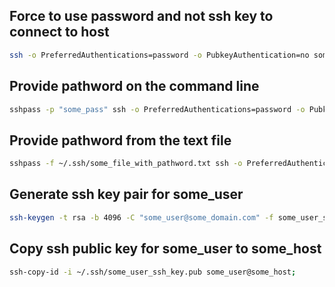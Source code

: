 ## Force to use password and not ssh key to connect to host
```bash
ssh -o PreferredAuthentications=password -o PubkeyAuthentication=no some_user@some_host;

```

## Provide pathword on the command line
```bash
sshpass -p "some_pass" ssh -o PreferredAuthentications=password -o PubkeyAuthentication=no some_user@some_host;

```

## Provide pathword from the text file
```bash
sshpass -f ~/.ssh/some_file_with_pathword.txt ssh -o PreferredAuthentications=password -o PubkeyAuthentication=no some_user@some_host;

```

## Generate ssh key pair for some_user
```bash
ssh-keygen -t rsa -b 4096 -C "some_user@some_domain.com" -f some_user_ssh_key;

```

## Copy ssh public key for some_user to some_host
```bash
ssh-copy-id -i ~/.ssh/some_user_ssh_key.pub some_user@some_host;

```
